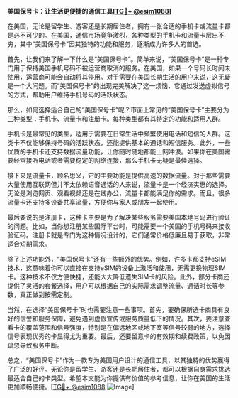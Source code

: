 **美国保号卡：让生活更便捷的通信工具[[TG💪+ @esim1088](https://t.me/s/esim1088)]**

在美国，无论是留学生、游客还是长期居住者，拥有一张合适的手机卡或流量卡都是必不可少的。在美国，通信市场竞争激烈，各种类型的手机卡和流量卡层出不穷，其中“美国保号卡”因其独特的功能和服务，逐渐成为许多人的首选。

首先，让我们来了解一下什么是“美国保号卡”。简单来说，“美国保号卡”是一种专门用于保持美国手机号码不被运营商取消的服务。在美国，如果一个号码长时间未使用，运营商可能会自动将其停用。对于需要在美国长期生活的用户来说，这无疑是一个大问题。而“美国保号卡”的出现完美解决了这一烦恼，它通过发送虚拟信号的方式，帮助用户维持手机号码的活跃状态。

那么，如何选择适合自己的“美国保号卡”呢？市面上常见的“美国保号卡”主要分为三种类型：手机卡、流量卡和注册卡。每种类型都有其特定的功能和适用人群。

手机卡是最常见的类型，适用于需要在日常生活中频繁使用电话和短信的人群。这类卡不仅能够保持号码的活跃状态，还能提供基本的通话和短信服务。此外，一些优质的手机卡还支持数据流量功能，让你随时随地都能上网冲浪。如果你在美国需要经常接听电话或者需要稳定的网络连接，那么手机卡无疑是最佳选择。

接下来是流量卡，顾名思义，它的主要功能是提供高速的数据流量。对于那些需要大量使用互联网但并不太依赖语音通话的人来说，流量卡是一个经济实惠的选择。无论是浏览网页、观看视频还是在线办公，流量卡都能满足你的需求。而且，很多流量卡还支持多设备共享流量，方便你与家人或朋友一起使用。

最后要说的是注册卡，这种卡主要是为了解决某些服务需要美国本地号码进行验证的问题。比如，当你想注册某些国际平台时，可能需要一个美国的手机号码来接收验证码。注册卡就是专门为这种情况设计的，它们通常价格低廉且易于获取，非常适合短期需求。

除了上述功能外，“美国保号卡”还有一些额外的优势。例如，许多卡都支持eSIM技术，这意味着你可以直接在支持eSIM的设备上激活和使用，无需更换物理SIM卡。这种技术不仅方便快捷，还能大大降低遗失SIM卡的风险。此外，部分卡商还提供了灵活的套餐选择，用户可以根据自己的实际需求调整流量、通话时长等参数，真正做到按需定制。

当然，在选择“美国保号卡”时也需要注意一些事项。首先，要确保所选卡商具有良好的信誉和服务保障，避免遇到虚假宣传或服务质量低下的情况。其次，要注意查看卡的覆盖范围和信号强度，特别是在偏远地区或地下室等信号较弱的地方，选择信号表现优秀的卡显得尤为重要。最后，还要留意卡的有效期和续费政策，以免因疏忽导致服务中断。

总之，“美国保号卡”作为一款专为美国用户设计的通信工具，以其独特的优势赢得了广泛的好评。无论你是留学生、游客还是长期居住者，都可以根据自身需求挑选最适合自己的卡类型。希望本文能为你提供有价值的参考信息，让你在美国的生活更加顺畅便捷。[[TG💪+ @esim1088](https://t.me/s/esim1088) ![Image](https://i.postimg.cc/4NQfJmqS/Snipaste-2025-05-13-00-14-12.png)]